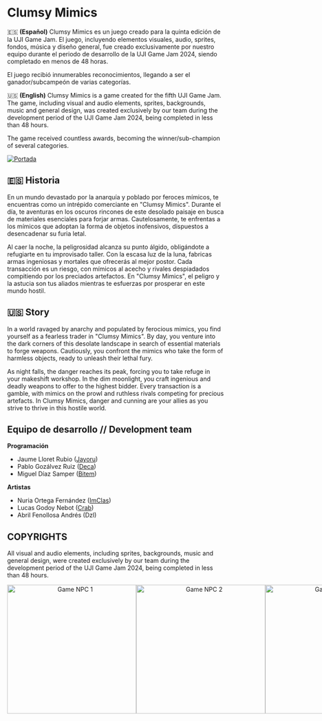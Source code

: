 
# Clumsy Mimics

🇪🇸 **(Español)** Clumsy Mimics es un juego creado para la quinta edición de la UJI Game Jam. El juego, incluyendo elementos visuales, audio, sprites, fondos, música y diseño general, fue creado exclusivamente por nuestro equipo durante el periodo de desarrollo de la UJI Game Jam 2024, siendo completado en menos de 48 horas.

El juego recibió innumerables reconocimientos, llegando a ser el ganador/subcampeón de varias categorías.

🇺🇸 **(English)** Clumsy Mimics is a game created for the fifth UJI Game Jam. The game, including visual and audio elements, sprites, backgrounds, music and general design, was created exclusively by our team during the development period of the UJI Game Jam 2024, being completed in less than 48 hours.

The game received countless awards, becoming the winner/sub-champion of several categories.

[![Portada](https://i.imgur.com/Pm1cNRj.png)](https://jayoru.itch.io/clumsy-mimics)

## 🇪🇸 Historia

En un mundo devastado por la anarquía y poblado por feroces mímicos, te encuentras como un intrépido comerciante en "Clumsy Mimics". Durante el día, te aventuras en los oscuros rincones de este desolado paisaje en busca de materiales esenciales para forjar armas. Cautelosamente, te enfrentas a los mímicos que adoptan la forma de objetos inofensivos, dispuestos a desencadenar su furia letal.

Al caer la noche, la peligrosidad alcanza su punto álgido, obligándote a refugiarte en tu improvisado taller. Con la escasa luz de la luna, fabricas armas ingeniosas y mortales que ofrecerás al mejor postor. Cada transacción es un riesgo, con mímicos al acecho y rivales despiadados compitiendo por los preciados artefactos. En "Clumsy Mimics", el peligro y la astucia son tus aliados mientras te esfuerzas por prosperar en este mundo hostil.

## 🇺🇸 Story

In a world ravaged by anarchy and populated by ferocious mimics, you find yourself as a fearless trader in "Clumsy Mimics". By day, you venture into the dark corners of this desolate landscape in search of essential materials to forge weapons. Cautiously, you confront the mimics who take the form of harmless objects, ready to unleash their lethal fury.

As night falls, the danger reaches its peak, forcing you to take refuge in your makeshift workshop. In the dim moonlight, you craft ingenious and deadly weapons to offer to the highest bidder. Every transaction is a gamble, with mimics on the prowl and ruthless rivals competing for precious artefacts. In Clumsy Mimics, danger and cunning are your allies as you strive to thrive in this hostile world.

## Equipo de desarrollo // Development team

**Programación**

- Jaume Lloret Rubio ([Jayoru](https://github.com/JaumeLloretRubio))
- Pablo Gozálvez Ruiz ([Deca](https://github.com/decapapi))
- Miguel Díaz Samper ([Bitem](https://migueldiazsamper.wixsite.com/portfolio))

**Artistas**

- Nuria Ortega Fernández ([ImClas](https://www.instagram.com/im_clas))
- Lucas Godoy Nebot ([Crab](https://crabbeyyy.itch.io/))
- Abril Fenollosa Andrés (Dzl) 

## COPYRIGHTS

All visual and audio elements, including sprites, backgrounds, music and general design, were created exclusively by our team during the development period of the UJI Game Jam 2024, being completed in less than 48 hours.

<div align="center" style="display: flex; justify-content: space-around;">
  <img src="https://i.imgur.com/5TC2neX.png" alt="Game NPC 1" width="300px"/>
  <img src="https://i.imgur.com/I1UtfR4.png" alt="Game NPC 2" width="300px"/>
  <img src="https://i.imgur.com/oAOfdbQ.png" alt="Game NPC 3" width="300px"/>
</div>
